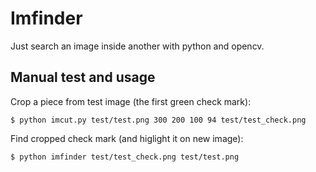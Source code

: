 # Imfinder

Just search an image inside another with python and opencv.


## Manual test and usage

Crop a piece from test image (the first green check mark):

    $ python imcut.py test/test.png 300 200 100 94 test/test_check.png

Find cropped check mark (and higlight it on new image):

    $ python imfinder test/test_check.png test/test.png
